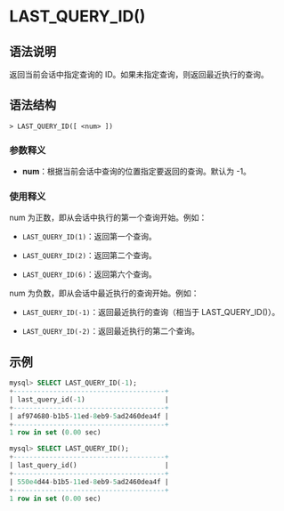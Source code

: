 # **LAST_QUERY_ID()**

## **语法说明**

返回当前会话中指定查询的 ID。如果未指定查询，则返回最近执行的查询。

## **语法结构**

```
> LAST_QUERY_ID([ <num> ])
```

### 参数释义

- **num**：根据当前会话中查询的位置指定要返回的查询。默认为 -1。

### 使用释义

num 为正数，即从会话中执行的第一个查询开始。例如：

- `LAST_QUERY_ID(1)`：返回第一个查询。

- `LAST_QUERY_ID(2)`：返回第二个查询。

- `LAST_QUERY_ID(6)`：返回第六个查询。

num 为负数，即从会话中最近执行的查询开始。例如：

- `LAST_QUERY_ID(-1)`：返回最近执行的查询（相当于 LAST_QUERY_ID()）。

- `LAST_QUERY_ID(-2)`：返回最近执行的第二个查询。

## **示例**

```sql
mysql> SELECT LAST_QUERY_ID(-1);
+--------------------------------------+
| last_query_id(-1)                    |
+--------------------------------------+
| af974680-b1b5-11ed-8eb9-5ad2460dea4f |
+--------------------------------------+
1 row in set (0.00 sec)

mysql> SELECT LAST_QUERY_ID();
+--------------------------------------+
| last_query_id()                      |
+--------------------------------------+
| 550e4d44-b1b5-11ed-8eb9-5ad2460dea4f |
+--------------------------------------+
1 row in set (0.00 sec)
```
